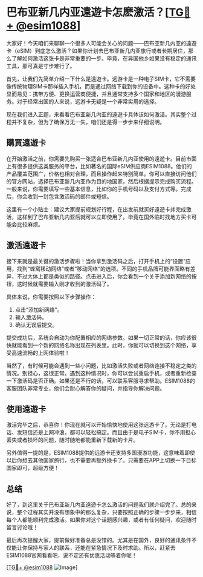 # 巴布亚新几内亚遠遊卡怎麽激活？[[TG💪+ @esim1088](https://t.me/s/esim1088)]

大家好！今天咱们来聊聊一个很多人可能会关心的问题——巴布亚新几内亚的遠遊卡（eSIM）到底怎么激活？如果你计划去巴布亚新几内亚旅行或者长期居住，那么了解如何激活这张卡是非常重要的一步。毕竟，在异国他乡如果没有稳定的通讯工具，那可真是寸步难行了。

首先，让我们先简单介绍一下什么是遠遊卡。远游卡是一种电子SIM卡，它不需要像传统物理SIM卡那样插入手机，而是通过网络下载到你的设备中。这种卡的好处显而易见：携带方便、更换运营商便捷，并且通常支持多个国家和地区的漫游服务。对于经常出国的人来说，远游卡无疑是一个非常实用的选择。

现在我们进入正题，来看看巴布亚新几内亚的遠遊卡具体该如何激活。其实整个过程并不复杂，但为了确保万无一失，咱们还是得一步步来仔细说明。

## 購買遠遊卡

在开始激活之前，你需要先购买一张适合巴布亚新几内亚使用的遠遊卡。目前市面上有很多提供这类服务的平台，比如著名的国际eSIM供应商ESIM1088。他们的产品覆盖范围广，价格也相对合理，而且操作起来特别简单。你可以直接访问他们的官方网站，选择巴布亚新几内亚作为目的地国家，然后根据提示完成购买流程。一般来说，你需要填写一些基本信息，比如你的手机号码以及支付方式等。完成后，你会收到一封包含激活码的邮件或短信。

这里有一个小贴士：建议大家提前规划好行程，在出发前就买好遠遊卡并完成激活，这样到了巴布亚新几内亚后就可以立即使用了。毕竟在国外临时找地方买卡可能会比较麻烦。

## 激活遠遊卡

接下来就是最关键的激活步骤啦！当你拿到激活码之后，打开手机上的“设置”应用，找到“蜂窝移动网络”或者“移动网络”的选项。不同的手机品牌可能界面略有差异，不过大体上都是类似的路径。点击进入后，你会看到一个关于添加新网络的按钮，这时候就需要输入刚才收到的激活码了。

具体来说，你需要按照以下步骤操作：

1. 点击“添加新网络”。
2. 输入激活码。
3. 确认无误后提交。

提交成功后，系统会自动为你配置相应的网络参数。如果一切正常的话，你应该很快就能看到一个新的网络名称出现在列表里。此时，你就可以切换到这个网络，享受高速流畅的上网体验啦！

当然了，有时候可能会遇到一些小问题，比如激活失败或者网络连接不稳定之类的情况。别担心，这很正常。遇到这种情况时，你可以尝试重启手机，或者重新检查一下激活码是否正确。如果还是不行的话，可以联系客服寻求帮助。ESIM1088的客服团队非常专业，他们会耐心解答你的疑问，并指导你解决问题。

## 使用遠遊卡

激活完毕之后，恭喜你！你现在就可以开始愉快地使用这张远游卡了。无论是打电话、发短信还是上网冲浪，都可以轻松搞定。而且由于是电子SIM卡，你不用担心丢失或者损坏的问题，随时随地都能重新下载新的卡片。

另外值得一提的是，ESIM1088提供的远游卡还支持多国漫游功能，这意味着即使以后你想去其他国家旅行，也不需要再额外换卡了。只需要在APP上切换一下目标国家即可，超级方便！

## 总结

好了，到这里关于巴布亚新几内亚遠遊卡怎么激活的问题我们就介绍完了。总的来说，整个过程其实并没有想象中的那么复杂，只要按照正确的步骤一步步来，相信每个人都能顺利完成激活。如果你对这个话题感兴趣，或者有任何疑问，欢迎随时留言讨论哦！

最后再次提醒大家，提前做好准备总是没错的。尤其是在国外，良好的通讯条件不仅能让你保持与家人的联系，还能在紧急情况下及时求助。所以，赶紧去ESIM1088官网看看吧，说不定还有优惠活动等着你呢！

[[TG💪+ @esim1088](https://t.me/s/esim1088) ![Image](https://i.postimg.cc/4NQfJmqS/Snipaste-2025-05-13-00-14-12.png)]